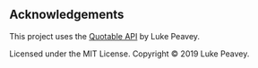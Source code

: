 ## Acknowledgements
This project uses the [Quotable API](https://github.com/lukePeavey/quotable) by Luke Peavey.

Licensed under the MIT License. Copyright © 2019 Luke Peavey.